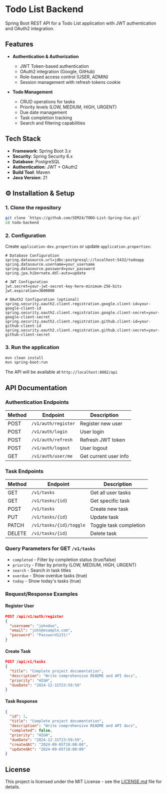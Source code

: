 # Todo List Backend

Spring Boot REST API for a Todo List application with JWT authentication and OAuth2 integration.

## Features

- **Authentication & Authorization**
    - JWT Token-based authentication
    - OAuth2 integration (Google, GitHub)
    - Role-based access control (USER, ADMIN)
    - Session management with refresh tokens cookie

- **Todo Management**
    - CRUD operations for tasks
    - Priority levels (LOW, MEDIUM, HIGH, URGENT)
    - Due date management
    - Task completion tracking
    - Search and filtering capabilities

## Tech Stack

- **Framework**: Spring Boot 3.x
- **Security**: Spring Security 6.x
- **Database**: PostgreSQL
- **Authentication**: JWT + OAuth2
- **Build Tool**: Maven
- **Java Version**: 21

## ⚙️ Installation & Setup

### 1. Clone the repository
```bash
git clone `https://github.com/SEM24/TODO-List-Spring-Vue.git`
cd todo-backend
```

### 2. Configuration
Create `application-dev.properties` or update `application.properties`:

```properties
# Database Configuration
spring.datasource.url=jdbc:postgresql://localhost:5432/todoapp
spring.datasource.username=your_username
spring.datasource.password=your_password
spring.jpa.hibernate.ddl-auto=update

# JWT Configuration
jwt.secret=your-jwt-secret-key-here-minimum-256-bits
jwt.expiration=3600000

# OAuth2 Configuration (optional)
spring.security.oauth2.client.registration.google.client-id=your-google-client-id
spring.security.oauth2.client.registration.google.client-secret=your-google-client-secret
spring.security.oauth2.client.registration.github.client-id=your-github-client-id
spring.security.oauth2.client.registration.github.client-secret=your-github-client-secret
```

### 3. Run the application
```bash
mvn clean install
mvn spring-boot:run
```

The API will be available at `http://localhost:8082/api`

## API Documentation

### Authentication Endpoints

| Method | Endpoint | Description |
|--------|----------|-------------|
| POST | `/v1/auth/register` | Register new user |
| POST | `/v1/auth/login` | User login |
| POST | `/v1/auth/refresh` | Refresh JWT token |
| POST | `/v1/auth/logout` | User logout |
| GET | `/v1/auth/user/me` | Get current user info |

### Task Endpoints

| Method | Endpoint | Description |
|--------|----------|-------------|
| GET | `/v1/tasks` | Get all user tasks |
| GET | `/v1/tasks/{id}` | Get specific task |
| POST | `/v1/tasks` | Create new task |
| PUT | `/v1/tasks/{id}` | Update task |
| PATCH | `/v1/tasks/{id}/toggle` | Toggle task completion |
| DELETE | `/v1/tasks/{id}` | Delete task |

### Query Parameters for GET `/v1/tasks`

- `completed` - Filter by completion status (true/false)
- `priority` - Filter by priority (LOW, MEDIUM, HIGH, URGENT)
- `search` - Search in task titles
- `overdue` - Show overdue tasks (true)
- `today` - Show today's tasks (true)

### Request/Response Examples

#### Register User
```json
POST /api/v1/auth/register
{
  "username": "johndoe",
  "email": "john@example.com",
  "password": "Password1231!"
}
```

#### Create Task
```json
POST /api/v1/tasks
{
  "title": "Complete project documentation",
  "description": "Write comprehensive README and API docs",
  "priority": "HIGH",
  "dueDate": "2024-12-31T23:59:59"
}
```

#### Task Response
```json
{
  "id": 1,
  "title": "Complete project documentation",
  "description": "Write comprehensive README and API docs",
  "completed": false,
  "priority": "HIGH",
  "dueDate": "2024-12-31T23:59:59",
  "createdAt": "2024-09-05T10:00:00",
  "updatedAt": "2024-09-05T10:00:00"
}
```
## License

This project is licensed under the MIT License - see the [LICENSE.md](LICENSE.md) file for details.